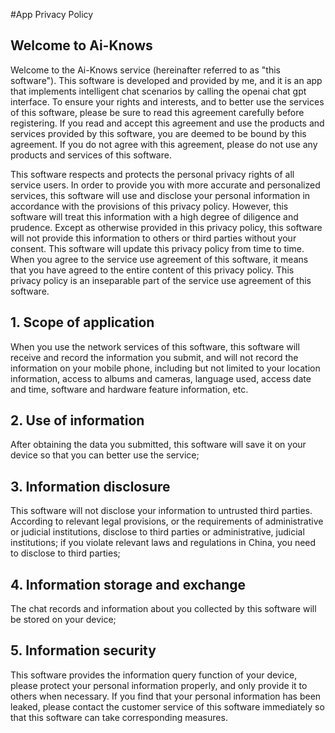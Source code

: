 
#App Privacy Policy

## Welcome to Ai-Knows

Welcome to the Ai-Knows service (hereinafter referred to as "this software"). This software is developed and provided by me, and it is an app that implements intelligent chat scenarios by calling the openai chat gpt interface. To ensure your rights and interests, and to better use the services of this software, please be sure to read this agreement carefully before registering. If you read and accept this agreement and use the products and services provided by this software, you are deemed to be bound by this agreement. If you do not agree with this agreement, please do not use any products and services of this software.

This software respects and protects the personal privacy rights of all service users. In order to provide you with more accurate and personalized services, this software will use and disclose your personal information in accordance with the provisions of this privacy policy. However, this software will treat this information with a high degree of diligence and prudence. Except as otherwise provided in this privacy policy, this software will not provide this information to others or third parties without your consent. This software will update this privacy policy from time to time. When you agree to the service use agreement of this software, it means that you have agreed to the entire content of this privacy policy. This privacy policy is an inseparable part of the service use agreement of this software.

## 1. Scope of application

When you use the network services of this software, this software will receive and record the information you submit, and will not record the information on your mobile phone, including but not limited to your location information, access to albums and cameras, language used, access date and time, software and hardware feature information, etc.

## 2. Use of information

After obtaining the data you submitted, this software will save it on your device so that you can better use the service;

## 3. Information disclosure

This software will not disclose your information to untrusted third parties. According to relevant legal provisions, or the requirements of administrative or judicial institutions, disclose to third parties or administrative, judicial institutions; if you violate relevant laws and regulations in China, you need to disclose to third parties;

## 4. Information storage and exchange

The chat records and information about you collected by this software will be stored on your device;

## 5. Information security

This software provides the information query function of your device, please protect your personal information properly, and only provide it to others when necessary. If you find that your personal information has been leaked, please contact the customer service of this software immediately so that this software can take corresponding measures.
